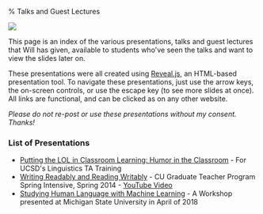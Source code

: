 % Talks and Guest Lectures
    
<img src="/images/vowels.png" class="floatRight">

This page is an index of the various presentations, talks and guest lectures that Will has given, available to students who've seen the talks and want to view the slides later on.

These presentations were all created using [Reveal.js](http://lab.hakim.se/reveal-js/), an HTML-based presentation tool.  To navigate these presentations, just use the arrow keys, the on-screen controls, or use the escape key (to see more slides at once).  All links are functional, and can be clicked as on any other website.

*Please do not re-post or use these presentations without my consent.  Thanks!*

### List of Presentations
<a id="list"/>

* [Putting the LOL in Classroom Learning: Humor in the Classroom](http://savethevowels.org/talks/misc_classroomhumor.html) - For UCSD's Linguistics TA Training
* [Writing Readably and Reading Writably](http://savethevowels.org/talks/writingreadably.html) - CU Graduate Teacher Program Spring Intensive, Spring 2014 - [YouTube Video](https://www.youtube.com/watch?v=hpe13wAVPTc)
* [Studying Human Language with Machine Learning](http://savethevowels.org/talks/workshop_msu__ml.html#/1) - A Workshop presented at Michigan State University in April of 2018
